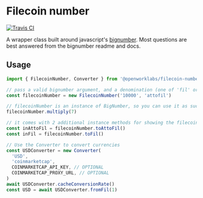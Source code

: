# Filecoin number

[![Travis CI](https://travis-ci.org/openworklabs/filecoin-number.svg?branch=primary)](https://travis-ci.org/openworklabs/filecoin-number)

A wrapper class built around javascript's [bignumber](https://github.com/MikeMcl/bignumber.js). Most questions are best answered from the bignumber readme and docs.

## Usage

```js
import { FilecoinNumber, Converter } from '@openworklabs/filecoin-number'

// pass a valid bignumber argument, and a denomination (one of 'fil' or 'attofil') to the constructor.
const filecoinNumber = new FilecoinNumber('10000', 'attofil')

// filecoinNumber is an instance of BigNumber, so you can use it as such
filecoinNumber.multiply(7)

// it comes with 2 additional instance methods for showing the filecoin number in attofil or fil
const inAttoFil = filecoinNumber.toAttoFil()
const inFil = filecoinNumber.toFil()

// Use the Converter to convert currencies
const USDConverter = new Converter(
  'USD',
  'coinmarketcap',
  COINMARKETCAP_API_KEY, // OPTIONAL
  COINMARKETCAP_PROXY_URL, // OPTIONAL
)
await USDConverter.cacheConversionRate()
const USD = await USDConverter.fromFil(1)
```
